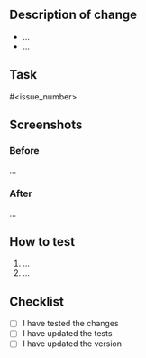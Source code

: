 ## Description of change

* ...
* ...

## Task

#<issue_number>

## Screenshots

### Before

...

### After

...

## How to test

1. ...
2. ...

## Checklist

- [ ] I have tested the changes
- [ ] I have updated the tests
- [ ] I have updated the version
